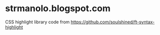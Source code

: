 # strmanolo.blogspot.com
CSS highlight library code from https://github.com/soulshined/ft-syntax-highlight
